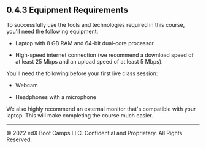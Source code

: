 ## 0.4.3 Equipment Requirements

To successfully use the tools and technologies required in this course, you'll need the following equipment:

* Laptop with 8 GB RAM and 64-bit dual-core processor.

* High-speed internet connection (we recommend a download speed of at least 25 Mbps and an upload speed of at least 5 Mbps).

You'll need the following before your first live class session:

* Webcam

* Headphones with a microphone

We also highly recommend an external monitor that's compatible with your laptop. This will make completing the course much easier.

---
© 2022 edX Boot Camps LLC. Confidential and Proprietary. All Rights Reserved.
